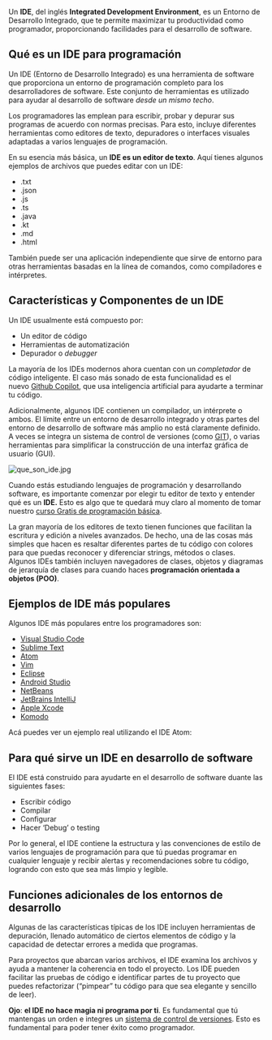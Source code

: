 Un **IDE**, del inglés **Integrated Development Environment**, es un Entorno de Desarrollo Integrado, que te permite maximizar tu productividad como programador, proporcionando facilidades para el desarrollo de software.

## Qué es un IDE para programación

Un IDE (Entorno de Desarrollo Integrado) es una herramienta de software que proporciona un entorno de programación completo para los desarrolladores de software. Este conjunto de herramientas es utilizado para ayudar al desarrollo de software _desde un mismo techo_.

Los programadores las emplean para escribir, probar y depurar sus programas de acuerdo con normas precisas. Para esto, incluye diferentes herramientas como editores de texto, depuradores o interfaces visuales adaptadas a varios lenguajes de programación.

En su esencia más básica, un **IDE es un editor de texto**. Aquí tienes algunos ejemplos de archivos que puedes editar con un IDE:

-   .txt
-   .json
-   .js
-   .ts
-   .java
-   .kt
-   .md
-   .html

También puede ser una aplicación independiente que sirve de entorno para otras herramientas basadas en la línea de comandos, como compiladores e intérpretes.

## Características y Componentes de un IDE

Un IDE usualmente está compuesto por:

-   Un editor de código
-   Herramientas de automatización
-   Depurador o _debugger_

La mayoría de los IDEs modernos ahora cuentan con un _completador_ de código inteligente. El caso más sonado de esta funcionalidad es el nuevo [Github Copilot](https://platzi.com/blog/github-copilot/), que usa inteligencia artificial para ayudarte a terminar tu código.

Adicionalmente, algunos IDE contienen un compilador, un intérprete o ambos. El límite entre un entorno de desarrollo integrado y otras partes del entorno de desarrollo de software más amplio no está claramente definido. A veces se integra un sistema de control de versiones (como [GIT](https://platzi.com/blog/que-es-github/)), o varias herramientas para simplificar la construcción de una interfaz gráfica de usuario (GUI).

![que_son_ide.jpg](https://static.platzi.com/media/user_upload/que_son_ide-b49a2bb3-e7ec-4af3-a2d2-5daceefa322c.jpg)

Cuando estás estudiando lenguajes de programación y desarrollando software, es importante comenzar por elegir tu editor de texto y entender qué es un **IDE.** Esto es algo que te quedará muy claro al momento de tomar nuestro [curso Gratis de programación básica](https://platzi.com/cursos/programacion-basica/).

La gran mayoría de los editores de texto tienen funciones que facilitan la escritura y edición a niveles avanzados. De hecho, una de las cosas más simples que hacen es resaltar diferentes partes de tu código con colores para que puedas reconocer y diferenciar strings, métodos o clases. Algunos IDEs también incluyen navegadores de clases, objetos y diagramas de jerarquía de clases para cuando haces **programación orientada a objetos (POO)**.

## Ejemplos de IDE más populares

Algunos IDE más populares entre los programadores son:

-   [Visual Studio Code](https://code.visualstudio.com/)
-   [Sublime Text](https://www.sublimetext.com/)
-   [Atom](https://atom.io/)
-   [Vim](http://www.vim.org/)
-   [Eclipse](https://www.eclipse.org/)
-   [Android Studio](https://developer.android.com/studio/)
-   [NetBeans](https://netbeans.apache.org/download/index.html)
-   [JetBrains IntelliJ](https://www.jetbrains.com/idea/)
-   [Apple Xcode](https://developer.apple.com/xcode/)
-   [Komodo](https://www.activestate.com/products/komodo-ide/)

Acá puedes ver un ejemplo real utilizando el IDE Atom:

## Para qué sirve un IDE en desarrollo de software

El IDE está construido para ayudarte en el desarrollo de software duante las siguientes fases:

-   Escribir código
-   Compilar
-   Configurar
-   Hacer ‘Debug’ o testing

Por lo general, el IDE contiene la estructura y las convenciones de estilo de varios lenguajes de programación para que tú puedas programar en cualquier lenguaje y recibir alertas y recomendaciones sobre tu código, logrando con esto que sea más limpio y legible.

## Funciones adicionales de los entornos de desarrollo

Algunas de las características típicas de los IDE incluyen herramientas de depuración, llenado automático de ciertos elementos de código y la capacidad de detectar errores a medida que programas.

Para proyectos que abarcan varios archivos, el IDE examina los archivos y ayuda a mantener la coherencia en todo el proyecto. Los IDE pueden facilitar las pruebas de código e identificar partes de tu proyecto que puedes refactorizar (“pimpear” tu código para que sea elegante y sencillo de leer).

**Ojo**: **el IDE no hace magia ni programa por ti**. Es fundamental que tú mantengas un orden e integres un [sistema de control de versiones](https://platzi.com/blog/introduccion-git/). Esto es fundamental para poder tener éxito como programador.